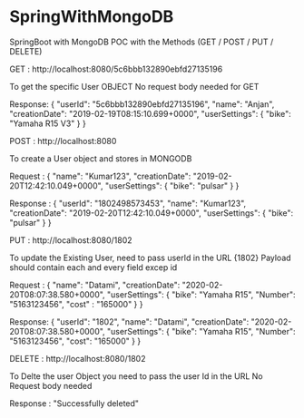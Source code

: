 # SpringWithMongoDB
SpringBoot with MongoDB POC with the Methods (GET / POST / PUT / DELETE) 

GET : http://localhost:8080/5c6bbb132890ebfd27135196

To get the specific User OBJECT
No request body needed for GET

Response: 
{
  "userId": "5c6bbb132890ebfd27135196",
  "name": "Anjan",
  "creationDate": "2019-02-19T08:15:10.699+0000",
  "userSettings": {
    "bike": "Yamaha R15 V3"
  }
}

POST : http://localhost:8080

To create a User object and stores in MONGODB

Request : 
{
    "name": "Kumar123",
    "creationDate": "2019-02-20T12:42:10.049+0000",
    "userSettings": {
      "bike": "pulsar"
    }
}


Response :
{
    "userId": "1802498573453",
    "name": "Kumar123",
    "creationDate": "2019-02-20T12:42:10.049+0000",
    "userSettings": {
      "bike": "pulsar"
    }
 } 


PUT : http://localhost:8080/1802 

To update the Existing User, need to pass userId in the URL {1802}
Payload should contain each and every field excep id

Request : 
  {
    "name": "Datami",
    "creationDate": "2020-02-20T08:07:38.580+0000",
    "userSettings": {
      "bike": "Yamaha R15",
      "Number": "5163123456",
      "cost" : "165000"
    }
  }
  
 Response:
 {
  "userId": "1802",
  "name": "Datami",
  "creationDate": "2020-02-20T08:07:38.580+0000",
  "userSettings": {
    "bike": "Yamaha R15",
    "Number": "5163123456",
    "cost": "165000"
  }
  }
  
  DELETE : http://localhost:8080/1802
  
  To Delte the user Object you need to pass the user Id in the URL
  No Request body needed
  
  Response : "Successfully deleted"
   
  
  
  
